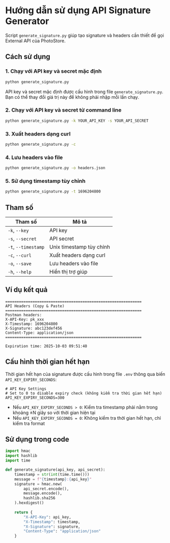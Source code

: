 # Hướng dẫn sử dụng API Signature Generator

Script `generate_signature.py` giúp tạo signature và headers cần thiết để gọi External API của PhotoStore.

## Cách sử dụng

### 1. Chạy với API key và secret mặc định

```bash
python generate_signature.py
```

API key và secret mặc định được cấu hình trong file `generate_signature.py`. Bạn có thể thay đổi giá trị này để không phải nhập mỗi lần chạy.

### 2. Chạy với API key và secret từ command line

```bash
python generate_signature.py -k YOUR_API_KEY -s YOUR_API_SECRET
```

### 3. Xuất headers dạng curl

```bash
python generate_signature.py -c
```

### 4. Lưu headers vào file

```bash
python generate_signature.py -o headers.json
```

### 5. Sử dụng timestamp tùy chỉnh

```bash
python generate_signature.py -t 1696204800
```

## Tham số

| Tham số | Mô tả |
|---------|-------|
| `-k`, `--key` | API key |
| `-s`, `--secret` | API secret |
| `-t`, `--timestamp` | Unix timestamp tùy chỉnh |
| `-c`, `--curl` | Xuất headers dạng curl |
| `-o`, `--save` | Lưu headers vào file |
| `-h`, `--help` | Hiển thị trợ giúp |

## Ví dụ kết quả

```
============================================================
API Headers (Copy & Paste)
============================================================
Postman headers:
X-API-Key: pk_xxx
X-Timestamp: 1696204800
X-Signature: abc123def456
Content-Type: application/json
============================================================

Expiration time: 2025-10-03 09:51:40
```

## Cấu hình thời gian hết hạn

Thời gian hết hạn của signature được cấu hình trong file `.env` thông qua biến `API_KEY_EXPIRY_SECONDS`:

```
# API Key Settings
# Set to 0 to disable expiry check (không kiểm tra thời gian hết hạn)
API_KEY_EXPIRY_SECONDS=300
```

- Nếu `API_KEY_EXPIRY_SECONDS > 0`: Kiểm tra timestamp phải nằm trong khoảng ±N giây so với thời gian hiện tại
- Nếu `API_KEY_EXPIRY_SECONDS = 0`: Không kiểm tra thời gian hết hạn, chỉ kiểm tra format

## Sử dụng trong code

```python
import hmac
import hashlib
import time

def generate_signature(api_key, api_secret):
    timestamp = str(int(time.time()))
    message = f"{timestamp}:{api_key}"
    signature = hmac.new(
        api_secret.encode(),
        message.encode(),
        hashlib.sha256
    ).hexdigest()
    
    return {
        "X-API-Key": api_key,
        "X-Timestamp": timestamp,
        "X-Signature": signature,
        "Content-Type": "application/json"
    }
```
